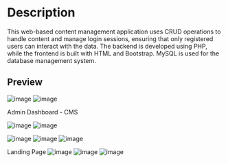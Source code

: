 # Description
This web-based content management application uses CRUD operations to handle content and manage login sessions, ensuring that only registered users can interact with the data. The backend is developed using PHP, while the frontend is built with HTML
and Bootstrap. MySQL is used for the database management system.

## Preview
![image](https://github.com/tiarapus/PHP-CMS-Web/assets/86874248/a9e44a3a-99ed-41b1-a209-6e913032dba2)
![image](https://github.com/tiarapus/PHP-CMS-Web/assets/86874248/d08b0fdc-70a8-49df-832f-c3a2546d1886)

Admin Dashboard - CMS

![image](https://github.com/tiarapus/PHP-CMS-Web/assets/86874248/49fcd5d3-13de-4598-8b10-5fbe7d70550d)
![image](https://github.com/tiarapus/PHP-CMS-Web/assets/86874248/54d0f4d6-e205-467b-aecd-85d376a1cf61)

![image](https://github.com/tiarapus/PHP-CMS-Web/assets/86874248/524bfc42-1a32-427e-969b-2f725fddfb07)
![image](https://github.com/tiarapus/PHP-CMS-Web/assets/86874248/10ba0094-6365-472e-9396-8814bbd6e40c)
![image](https://github.com/tiarapus/PHP-CMS-Web/assets/86874248/58b47f5a-983c-4d8a-bb7c-01314301b6be)

Landing Page
![image](https://github.com/tiarapus/PHP-CMS-Web/assets/86874248/a3c0c318-7d10-4e81-a75d-31ca0ac0ea12)
![image](https://github.com/tiarapus/PHP-CMS-Web/assets/86874248/409118de-2e38-4b77-8f9e-77e669d34214)
![image](https://github.com/tiarapus/PHP-CMS-Web/assets/86874248/0b4ad566-1136-4d89-ae34-d9b4eec74ae7)


